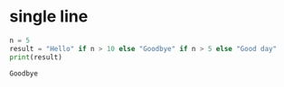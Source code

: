 # single line

```python
n = 5
result = "Hello" if n > 10 else "Goodbye" if n > 5 else "Good day"
print(result)
```

```
Goodbye
```
